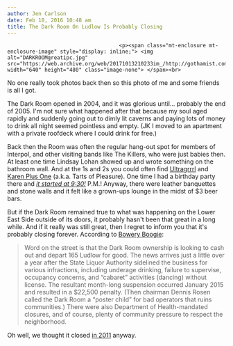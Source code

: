 ```yaml
---
author: Jen Carlson
date: Feb 18, 2016 10:48 am
title: The Dark Room On Ludlow Is Probably Closing
---
```


	
										<p><span class="mt-enclosure mt-enclosure-image" style="display: inline;"> <img alt="DARKROOMgreatipc.jpg" src="https://web.archive.org/web/20171013210233im_/http://gothamist.com/attachments/arts_jen/DARKROOMgreatipc.jpg" width="640" height="480" class="image-none"> </span><br>
<span class="photo_caption">No one really took photos back then so this photo of me and some friends is all I got.</span></p>

<p>The Dark Room opened in 2004, and it was glorious until... probably the end of 2005. I&apos;m not sure what happened after that because my soul aged rapidly and suddenly going out to dimly lit caverns and paying lots of money to drink all night seemed pointless and empty. (JK I moved to an apartment with a private roofdeck where I could drink for free.) </p>

<p>Back then the Room was often the regular hang-out spot for members of Interpol, and other visiting bands like The Killers, who were just babies then. At least one time Lindsay Lohan showed up and wrote something on the bathroom wall. And at the 1s and 2s you could often find <a href="https://web.archive.org/web/20171013210233/https://twitter.com/ultragrrrl">Ultragrrrl</a> and <a href="https://web.archive.org/web/20171013210233/https://twitter.com/karenplusone">Karen Plus One</a> (a.k.a. Tarts of Pleasure). One time I had a birthday party there and <a href="https://web.archive.org/web/20171013210233/http://gothamist.com/attachments/arts_jen/bdaydarkroom.jpg"><em>it started at 9:30!</em></a> P.M.!  Anyway, there were leather banquettes and stone walls and it felt like a grown-ups lounge in the midst of $3 beer bars.</p>

<p>But if the Dark Room remained true to what was happening on the Lower East Side outside of its doors, it probably hasn&apos;t been that great in a long while. And if it really was still great, then I regret to inform you that it&apos;s probably closing forever. According to <a href="https://web.archive.org/web/20171013210233/http://www.boweryboogie.com/2016/02/dark-room-end-12-year-tenure-ludlow-street-imminently/?utm_content=bufferc40f4&amp;utm_medium=social&amp;utm_source=twitter.com&amp;utm_campaign=buffer">Bowery Boogie</a>:</p><blockquote>Word on the street is that the Dark Room ownership is looking to cash out and depart 165 Ludlow for good. The news arrives just a little over a year after the State Liquor Authority sidelined the business for various infractions, including underage drinking, failure to supervise, occupancy concerns, and &#x201C;cabaret&#x201D; activities (dancing) without license. The resultant month-long suspension occurred January 2015 and resulted in a $22,500 penalty. (Then chairman Dennis Rosen called the Dark Room a &#x201C;poster child&#x201D; for bad operators that ruins communities.) There were also Department of Health-mandated closures, and of course, plenty of community pressure to respect the neighborhood.</blockquote>Oh well, we thought it closed <a href="https://web.archive.org/web/20171013210233/http://gothamist.com/2011/12/02/the_dark_room.php">in 2011</a> anyway.<p></p>					
										
									
				